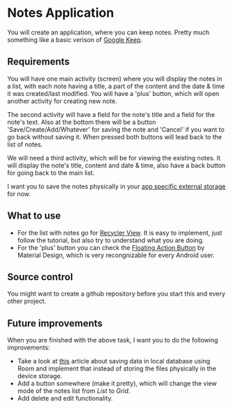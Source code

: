 # Notes Application

You will create an application, where you can keep notes. Pretty much something like a basic verison of [Google Keep](https://play.google.com/store/apps/details?id=com.google.android.keep). 

## Requirements

You will have one main activity (screen) where you will display the notes in a list, with each note having a title, a part of the content and the date & time it was created/last modified. You will have a 'plus' button, which will open another activity for creating new note.

The second activity will have a field for the note's title and a field for the note's text. Also at the bottom there will be a button 'Save/Create/Add/Whatever' for saving the note and 'Cancel' if you want to go back without saving it. When pressed both buttons will lead back to the list of notes.

We will need a third activity, which will be for viewing the existing notes. It will display the note's title, content and date & time, also have a back button for going back to the main list.

I want you to save the notes physically in your [app specific external storage](https://developer.android.com/training/data-storage/app-specific) for now.

## What to use

* For the list with notes go for [Recycler View](https://developer.android.com/guide/topics/ui/layout/recyclerview). It is easy to implement, just follow the tutorial, but also try to understand what you are doing.
* For the 'plus' button you can check the [Floating Action Button](https://developer.android.com/guide/topics/ui/floating-action-button) by Material Design, which is very recongnizable for every Android user.

## Source control

You might want to create a github repository before you start this and every other project. 

## Future improvements

When you are finished with the above task, I want you to do the following improvements:

* Take a look at [this](https://developer.android.com/training/data-storage/room) article about saving data in local database using Room and implement that instead of storing the files physically in the device storage.
* Add a button somewhere (make it pretty), which will change the view mode of the notes list from *List* to *Grid*.
* Add delete and edit functionality.
